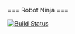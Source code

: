 === Robot Ninja ===

[![Build Status](https://secure.travis-ci.org/chentepixtol/robotNinja.png?branch=master)](http://travis-ci.org/chentepixtol/robotNinja)